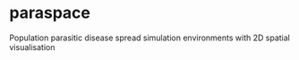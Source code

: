 # paraspace
Population parasitic disease spread simulation environments with 2D spatial visualisation

